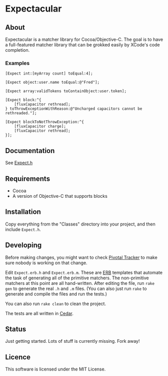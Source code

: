 # Expectacular

## About

Expectacular is a matcher library for Cocoa/Objective-C. The goal is to have a
full-featured matcher library that can be grokked easily by XCode's code completion.

### Examples

    [Expect int:[myArray count] toEqual:4];
    
    [Expect object:user.name toEqual:@"Fred"];
    
    [Expect array:validTokens toContainObject:user.token];
    
    [Expect block:^{
        [fluxCapacitor rethread];
    } toThrowExceptionWithReason:@"Uncharged capacitors cannot be rethreaded."];
    
    [Expect blockToNotThrowException:^{
        [fluxCapacitor charge];
        [fluxCapacitor rethread];
    }];

## Documentation

See [Expect.h](https://github.com/eahanson/Expectacular/blob/master/Classes/Expect.h)

## Requirements

   * Cocoa
   * A version of Objective-C that supports blocks

## Installation

Copy everything from the "Classes" directory into your project, and then include `Expect.h`.

## Developing

Before making changes, you might want to check [Pivotal Tracker](https://www.pivotaltracker.com/projects/152569) 
to make sure nobody is working on that change.

Edit `Expect.erb.h` and `Expect.erb.m`. These are [ERB](http://corelib.rubyonrails.org/classes/ERB.html) templates 
that automate the task of generating all of the primitive matchers. The non-primitive matchers at this point are
all hand-written. After editing the file, run `rake gen` to generate the real `.h` and `.m` files. (You can also 
just run `rake` to generate and compile the files and run the tests.)

You can also run `rake clean` to clean the project.

The tests are all written in [Cedar](https://github.com/pivotal/cedar).

## Status

Just getting started. Lots of stuff is currently missing. Fork away!

## Licence

This software is licensed under the MIT License.
